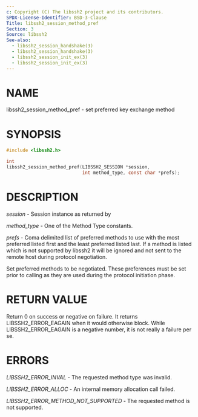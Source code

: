 ```yaml
---
c: Copyright (C) The libssh2 project and its contributors.
SPDX-License-Identifier: BSD-3-Clause
Title: libssh2_session_method_pref
Section: 3
Source: libssh2
See-also:
  - libssh2_session_handshake(3)
  - libssh2_session_handshake(3)
  - libssh2_session_init_ex(3)
  - libssh2_session_init_ex(3)
---
```


# NAME

libssh2_session_method_pref - set preferred key exchange method

# SYNOPSIS

~~~c
#include <libssh2.h>

int
libssh2_session_method_pref(LIBSSH2_SESSION *session,
                            int method_type, const char *prefs);
~~~

# DESCRIPTION

*session* - Session instance as returned by

*method_type* - One of the Method Type constants.

*prefs* - Coma delimited list of preferred methods to use with
the most preferred listed first and the least preferred listed last.
If a method is listed which is not supported by libssh2 it will be
ignored and not sent to the remote host during protocol negotiation.

Set preferred methods to be negotiated. These
preferences must be set prior to calling
as they are used during the protocol initiation phase.

# RETURN VALUE

Return 0 on success or negative on failure. It returns
LIBSSH2_ERROR_EAGAIN when it would otherwise block. While
LIBSSH2_ERROR_EAGAIN is a negative number, it is not really a failure per se.

# ERRORS

*LIBSSH2_ERROR_INVAL* - The requested method type was invalid.

*LIBSSH2_ERROR_ALLOC* - An internal memory allocation call failed.

*LIBSSH2_ERROR_METHOD_NOT_SUPPORTED* - The requested method is not supported.
